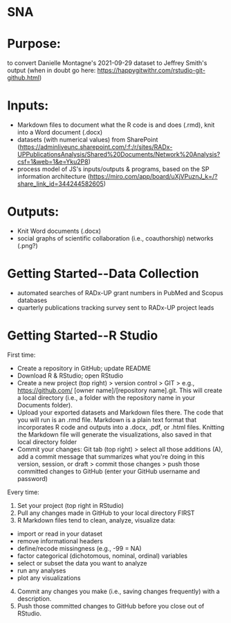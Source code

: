 # SNA

# Purpose:
to convert Danielle Montagne's 2021-09-29 dataset to Jeffrey Smith's output (when in doubt go here: https://happygitwithr.com/rstudio-git-github.html)

# Inputs:
+ Markdown files to document what the R code is and does (.rmd), knit into a Word document (.docx)
+ datasets (with numerical values) from SharePoint 
(https://adminliveunc.sharepoint.com/:f:/r/sites/RADx-UPPublicationsAnalysis/Shared%20Documents/Network%20Analysis?csf=1&web=1&e=Yku2P8) 
+ process model of JS's inputs/outputs & programs, based on the SP information architecture (https://miro.com/app/board/uXjVPuznJ_k=/?share_link_id=344244582605)


# Outputs:
+ Knit Word documents (.docx)
+ social graphs of scientific collaboration (i.e., coauthorship) networks (.png?)

# Getting Started--Data Collection
+ automated searches of RADx-UP grant numbers in PubMed and Scopus databases
+ quarterly publications tracking survey sent to RADx-UP project leads 

# Getting Started--R Studio
First time:
+ Create a repository in GitHub; update README
+ Download R & RStudio; open RStudio
+ Create a new project (top right) > version control > GIT > e.g., https://github.com/ [owner name]/[repository name].git. This will create a local directory (i.e., a folder with the repository name in your Documents folder).
+ Upload your exported datasets and Markdown files there. The code that you will run is an .rmd file. Markdown is a plain text format that incorporates R code and outputs into a .docx, .pdf, or .html files. Knitting the Markdown file will generate the visualizations, also saved in that local directory folder
+ Commit your changes: Git tab (top right) > select all those additions (A), add a commit message that summarizes what you're doing in this version, session, or draft > commit those changes > push those committed changes to GitHub (enter your GitHub username and password)

Every time:
1. Set your project (top right in RStudio)
2. Pull any changes made in GitHub to your local directory FIRST
3. R Markdown files tend to clean, analyze, visualize data:
 + import or read in your dataset
 + remove informational headers
 + define/recode missingness (e.g., -99 = NA)
 + factor categorical (dichotomous, nominal, ordinal) variables
 + select or subset the data you want to analyze
 + run any analyses
 + plot any visualizations
4. Commit any changes you  make (i.e., saving changes frequently) with a description.
5. Push those committed changes to GitHub before you close out of RStudio.
